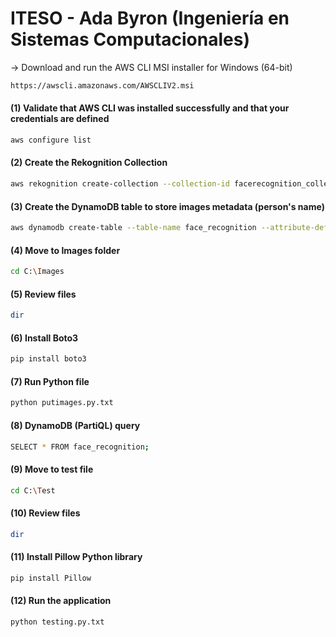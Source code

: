 # ITESO - Ada Byron (Ingeniería en Sistemas Computacionales)

→ Download and run the AWS CLI MSI installer for Windows (64-bit)
```bash
https://awscli.amazonaws.com/AWSCLIV2.msi
```

#### (1) Validate that AWS CLI was installed successfully and that your credentials are defined 
```bash
aws configure list
```

#### (2) Create the Rekognition Collection
```bash
aws rekognition create-collection --collection-id facerecognition_collection --region us-east-1
```

#### (3) Create the DynamoDB table to store images metadata (person's name)
```bash
aws dynamodb create-table --table-name face_recognition --attribute-definitions AttributeName=RekognitionId,AttributeType=S --key-schema AttributeName=RekognitionId,KeyType=HASH --provisioned-throughput ReadCapacityUnits=1,WriteCapacityUnits=1 --region us-east-1
```

#### (4) Move to Images folder
```bash
cd C:\Images
```

#### (5) Review files
```bash
dir
```

#### (6) Install Boto3 
```bash
pip install boto3
```

#### (7) Run Python file
```bash
python putimages.py.txt
```

#### (8) DynamoDB (PartiQL) query
```bash
SELECT * FROM face_recognition;
```

#### (9) Move to test file
```bash
cd C:\Test
```

#### (10) Review files
```bash
dir
```

#### (11) Install Pillow Python library
```bash
pip install Pillow
```

#### (12) Run the application
```bash
python testing.py.txt
```
